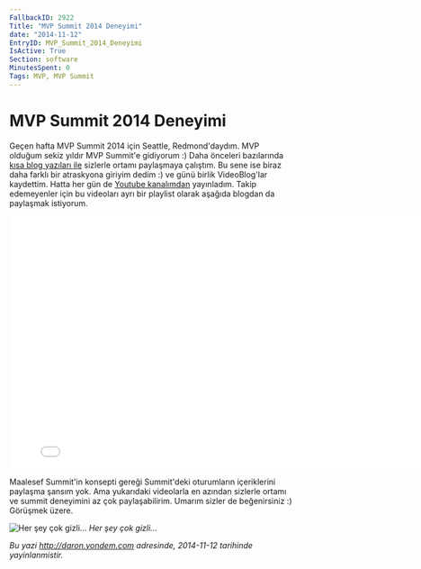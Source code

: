 ```yaml
---
FallbackID: 2922
Title: "MVP Summit 2014 Deneyimi"
date: "2014-11-12"
EntryID: MVP_Summit_2014_Deneyimi
IsActive: True
Section: software
MinutesSpent: 0
Tags: MVP, MVP Summit
---
```

# MVP Summit 2014 Deneyimi
Geçen hafta MVP Summit 2014 için Seattle, Redmond'daydım. MVP olduğum
sekiz yıldır MVP Summit'e gidiyorum :) Daha önceleri bazılarında [kısa
blog yazıları ile](http://daron.yondem.com/software/search/MVP%20Summit)
sizlerle ortamı paylaşmaya çalıştım. Bu sene ise biraz daha farklı bir
atraskyona giriyim dedim :) ve günü birlik VideoBlog'lar kaydettim.
Hatta her gün de [Youtube
kanalımdan](https://www.youtube.com/user/daronyondem) yayınladım. Takip
edemeyenler için bu videoları ayrı bir playlist olarak aşağıda blogdan
da paylaşmak istiyorum.

<iframe width="800" height="450" src="//www.youtube.com/embed/videoseries?list=PLoEH73F0Yy5qtnALSZtlbHVY2ZpVWB8dX" frameborder="0" allowfullscreen></iframe>

Maalesef Summit'in konsepti gereği Summit'deki oturumların içeriklerini
paylaşma şansım yok. Ama yukarıdaki videolarla en azından sizlerle
ortamı ve summit deneyimini az çok paylaşabilirim. Umarım sizler de
beğenirsiniz :) Görüşmek üzere.

![Her şey çok
gizli...](media/MVP_Summit_2014_Deneyimi/nda.jpg)
*Her şey çok gizli...*



*Bu yazi http://daron.yondem.com adresinde, 2014-11-12 tarihinde yayinlanmistir.*
